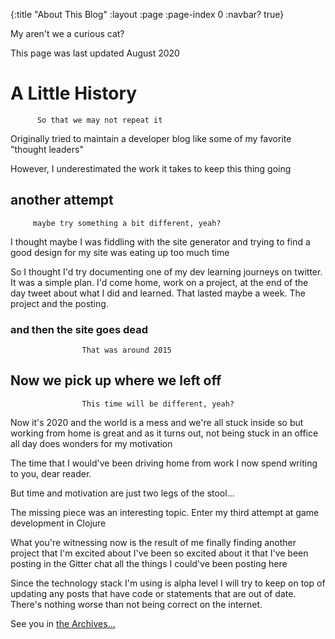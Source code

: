 {:title "About This Blog"
 :layout :page
 :page-index 0
 :navbar? true}

My aren't we a curious cat?

This page was last updated August 2020

# A Little History
          So that we may not repeat it

Originally tried to maintain a developer blog like some of my favorite "thought leaders"

However, I underestimated the work it takes to keep this thing going

## another attempt
         maybe try something a bit different, yeah?

I thought maybe I was fiddling with the site generator and trying to find a good design for my site was eating up too much time

So I thought I'd try documenting one of my dev learning journeys on twitter.
It was a simple plan. I'd come home, work on a project, at the end of the day tweet about what I did and learned.
That lasted maybe a week. The project and the posting.

### and then the site goes dead

                    That was around 2015

## Now we pick up where we left off
                    This time will be different, yeah?

Now it's 2020 and the world is a mess and we're all stuck inside so
but working from home is great and as it turns out, not being stuck in an office all day does wonders for my motivation

The time that I would've been driving home from work I now spend writing to you, dear reader.

But time and motivation are just two legs of the stool...

The missing piece was an interesting topic. Enter my third attempt at game development in Clojure

What you're witnessing now is the result of me finally finding another project that I'm excited about
I've been so excited about it that I've been posting in the Gitter chat all the things I could've been posting here

Since the technology stack I'm using is alpha level I will try to keep on top of updating any posts that have code or statements that are out of date. There's nothing worse than not being correct on the internet.

See you in [the Archives...](/archives)
